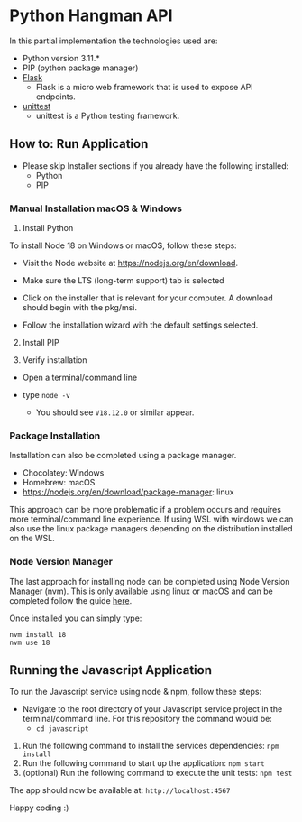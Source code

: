 # Python Hangman API 

In this partial implementation the technologies used are:

- Python version 3.11.*
- PIP (python package manager)
- [Flask](https://flask.palletsprojects.com/en/2.3.x/)
  - Flask is a micro web framework that is used to expose API endpoints.
- [unittest](https://docs.python.org/3/library/unittest.html) 
  - unittest is a Python testing framework.

## How to: Run Application

- Please skip Installer sections if you already have the following installed:
  - Python
  - PIP


### Manual Installation macOS & Windows

1. Install Python

To install Node 18 on Windows or macOS, follow these steps:

- Visit the Node website at https://nodejs.org/en/download.

- Make sure the LTS (long-term support) tab is selected 

- Click on the installer that is relevant for your computer. A download should begin with the pkg/msi.

- Follow the installation wizard with the default settings selected.

2. Install PIP

3. Verify installation

- Open a terminal/command line

- type `node -v`
  - You should see `V18.12.0` or similar appear.


### Package Installation

Installation can also be completed using a package manager.
- Chocolatey: Windows
- Homebrew: macOS
- https://nodejs.org/en/download/package-manager: linux

This approach can be more problematic if a problem occurs and requires more terminal/command line experience. If using WSL with windows we can also use the linux package managers depending on the distribution installed on the WSL.

### Node Version Manager

The last approach for installing node can be completed using Node Version Manager (nvm). This is only available using linux or macOS and can be completed follow the guide [here](https://github.com/nvm-sh/nvm).

Once installed you can simply type:

```
nvm install 18
nvm use 18
```

## Running the Javascript Application

To run the Javascript service using node & npm, follow these steps:

- Navigate to the root directory of your Javascript service project in the terminal/command line. For this repository the command would be:
  - `cd javascript`

1. Run the following command to install the services dependencies: `npm install`
2. Run the following command to start up the application: `npm start`
3. (optional) Run the following command to execute the unit tests: `npm test`

The app should now be available at: `http://localhost:4567`

Happy coding :) 